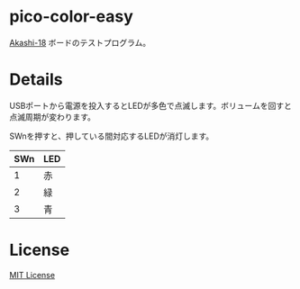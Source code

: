 # pico-color-easy
[Akashi-18](https://github.com/suikan4github/Akashi-18) ボードのテストプログラム。
# Details
USBポートから電源を投入するとLEDが多色で点滅します。ボリュームを回すと点滅周期が変わります。

SWnを押すと、押している間対応するLEDが消灯します。

SWn | LED
----|----
1   | 赤
2   | 緑
3   | 青


# License
[MIT License](LICENSE.md)